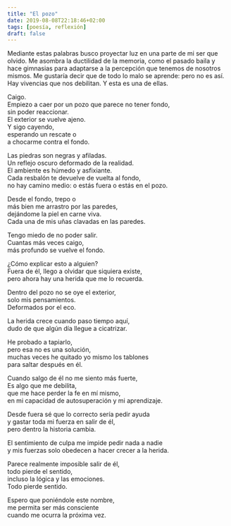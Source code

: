 ```yaml
---
title: "El pozo"
date: 2019-08-08T22:18:46+02:00
tags: [poesía, reflexión]
draft: false
---
```


Mediante estas palabras busco proyectar luz en una parte de mi ser que olvido. Me asombra la ductilidad de la memoria, como el pasado baila y hace gimnasias para adaptarse a la percepción que tenemos de nosotros mismos. Me gustaría decir que de todo lo malo se aprende: pero no es así. Hay vivencias que nos debilitan. Y esta es una de ellas.

<!--more-->

Caigo.<br>
Empiezo a caer por un pozo que parece no tener fondo,<br>
sin poder reaccionar.<br>
El exterior se vuelve ajeno.<br>
Y sigo cayendo,<br>
esperando un rescate o<br>
a chocarme contra el fondo.<br>

Las piedras son negras y afiladas.<br>
Un reflejo oscuro deformado de la realidad. <br>
El ambiente es húmedo y asfixiante. <br>
Cada resbalón te devuelve de vuelta al fondo, <br>
no hay camino medio: o estás fuera o estás en el pozo. <br>

Desde el fondo, trepo o<br>
más bien me arrastro por las paredes,<br>
dejándome la piel en carne viva.<br>
Cada una de mis uñas clavadas en las paredes.<br>

Tengo miedo de no poder salir.<br>
Cuantas más veces caigo, <br>
más profundo se vuelve el fondo.<br>

¿Cómo explicar esto a alguien? <br>
Fuera de él, llego a olvidar que siquiera existe,<br>
pero ahora hay una herida que me lo recuerda.<br>

Dentro del pozo no se oye el exterior, <br>
solo mis pensamientos.<br>
Deformados por el eco. <br>

La herida crece cuando paso tiempo aquí, <br>
dudo de que algún día llegue a cicatrizar. <br>

He probado a tapiarlo, <br>
pero esa no es una solución, <br>
muchas veces he quitado yo mismo los tablones<br>
para saltar después en él.<br>

Cuando salgo de él no me siento más fuerte,<br>
Es algo que me debilita, <br>
que me hace perder la fe en mí mismo, <br>
en mi capacidad de autosuperación y mi aprendizaje. <br>

Desde fuera sé que lo correcto sería pedir ayuda <br>
y gastar toda mi fuerza en salir de él, <br>
pero dentro la historia cambia. <br>

El sentimiento de culpa me impide pedir nada a nadie <br>
y mis fuerzas solo obedecen a hacer crecer a la herida. <br>

Parece realmente imposible salir de él, <br>
todo pierde el sentido, <br>
incluso la lógica y las emociones. <br>
Todo pierde sentido.

Espero que poniéndole este nombre,  <br>
me permita ser más consciente <br>
cuando me ocurra la próxima vez. <br>
